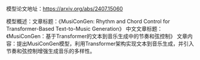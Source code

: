 模型论文地址：https://arxiv.org/abs/2407.15060

模型概述：文章标题：《MusiConGen: Rhythm and Chord Control for Transformer-Based Text-to-Music Generation》
中文文章标题：《MusiConGen：基于Transformer的文本到音乐生成中的节奏和弦控制》
文章内容：提出MusiConGen模型，利用Transformer架构实现文本到音乐生成，并引入节奏和弦控制增强生成音乐的多样性。
